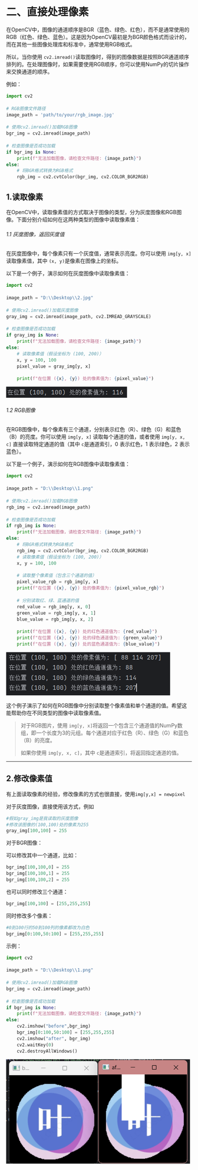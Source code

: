 # 二、直接处理像素

在OpenCV中，图像的通道顺序是BGR（蓝色、绿色、红色），而不是通常使用的RGB（红色、绿色、蓝色）。这是因为OpenCV最初是为BGR颜色格式而设计的，而在其他一些图像处理库和标准中，通常使用RGB格式。

所以，当你使用 `cv2.imread()`​ 读取图像时，得到的图像数据是按照BGR通道顺序排列的。在处理图像时，如果需要使用RGB顺序，你可以使用NumPy的切片操作来交换通道的顺序。

例如：

```python
import cv2

# RGB图像文件路径
image_path = 'path/to/your/rgb_image.jpg'

# 使用cv2.imread()加载RGB图像
bgr_img = cv2.imread(image_path)

# 检查图像是否成功加载
if bgr_img is None:
    print(f"无法加载图像，请检查文件路径: {image_path}")
else:
    # 将BGR格式转换为RGB格式
    rgb_img = cv2.cvtColor(bgr_img, cv2.COLOR_BGR2RGB)
```

## 1.读取像素

在OpenCV中，读取像素值的方式取决于图像的类型，分为灰度图像和RGB图像。下面分别介绍如何在这两种类型的图像中读取像素值：

###### 1.1 灰度图像，返回灰度值

在灰度图像中，每个像素只有一个灰度值，通常表示亮度。你可以使用 `img[y, x]`​ 读取像素值，其中 `(x, y)`​ 是像素在图像上的坐标。

以下是一个例子，演示如何在灰度图像中读取像素值：

```python
import cv2

image_path = "D:\\Desktop\\2.jpg"

# 使用cv2.imread()加载灰度图像
gray_img = cv2.imread(image_path, cv2.IMREAD_GRAYSCALE)

# 检查图像是否成功加载
if gray_img is None:
    print(f"无法加载图像，请检查文件路径: {image_path}")
else:
    # 读取像素值（假设坐标为 (100, 200)）
    x, y = 100, 100
    pixel_value = gray_img[y, x]

    print(f"在位置 ({x}, {y}) 处的像素值为: {pixel_value}")
```

​![image](assets/image-20231127151911-a2dn2xp.png)​

###### 1.2 RGB图像

在RGB图像中，每个像素有三个通道，分别表示红色（R）、绿色（G）和蓝色（B）的亮度。你可以使用 `img[y, x]`​ 读取每个通道的值，或者使用 `img[y, x, c]`​ 直接读取特定通道的值（其中 `c`​ 是通道索引，0 表示红色，1 表示绿色，2 表示蓝色）。

以下是一个例子，演示如何在RGB图像中读取像素值：

```python
import cv2

image_path = "D:\\Desktop\\1.png"

# 使用cv2.imread()加载RGB图像
rgb_img = cv2.imread(image_path)

# 检查图像是否成功加载
if rgb_img is None:
    print(f"无法加载图像，请检查文件路径: {image_path}")
else:
	# 将BGR格式转换为RGB格式
    rgb_img = cv2.cvtColor(bgr_img, cv2.COLOR_BGR2RGB)
    # 读取像素值（假设坐标为 (100, 200)）
    x, y = 100, 100

    # 读取整个像素值（包含三个通道的值）
    pixel_value_rgb = rgb_img[y, x]
    print(f"在位置 ({x}, {y}) 处的像素值为: {pixel_value_rgb}")

    # 分别读取红、绿、蓝通道的值
    red_value = rgb_img[y, x, 0]
    green_value = rgb_img[y, x, 1]
    blue_value = rgb_img[y, x, 2]

    print(f"在位置 ({x}, {y}) 处的红色通道值为: {red_value}")
    print(f"在位置 ({x}, {y}) 处的绿色通道值为: {green_value}")
    print(f"在位置 ({x}, {y}) 处的蓝色通道值为: {blue_value}")
```

​​![image](assets/image-20231127152641-k03uj04.png)​​

这个例子演示了如何在RGB图像中分别读取整个像素值和单个通道的值。希望这能帮助你在不同类型的图像中读取像素值。

> 对于RGB图片，使用 `img[y, x]`​ 将返回一个包含三个通道值的NumPy数组，即一个长度为3的元组。每个通道对应于红色（R）、绿色（G）和蓝色（B）的亮度。
>
> 如果你使用 `img[y, x, c]`​，其中 `c`​ 是通道索引，将返回指定通道的值。

---

## 2.修改像素值

有上面读取像素的经验，修改像素的方式也很直接，使用`img[y,x] = newpixel`​

对于灰度图像，直接使用该方式，例如

```python
#假如gray_img是我读取的灰度图像
#修改该图像的(100,100)处的像素为255
gray_img[100,100] = 255
```

对于BGR图像：

可以修改其中一个通道，比如：

```python
bgr_img[100,100,0] = 255
bgr_img[100,100,1] = 255
bgr_img[100,100,2] = 255
```

也可以同时修改三个通道：

```python
bgr_img[100,100] = [255,255,255]
```

同时修改多个像素：

```python
#0到100行的50到100列的像素都改为白色
bgr_img[0:100,50:100] = [255,255,255]
```

示例：

```python
import cv2

image_path = "D:\\Desktop\\1.png"

# 使用cv2.imread()加载RGB图像
bgr_img = cv2.imread(image_path)

# 检查图像是否成功加载
if bgr_img is None:
    print(f"无法加载图像，请检查文件路径: {image_path}")
else:
    cv2.imshow("before",bgr_img)
    bgr_img[0:100,50:100] = [255,255,255]
    cv2.imshow("after", bgr_img)
    cv2.waitKey(0)
    cv2.destroyAllWindows()
```

​​​![image](assets/image-20231127155341-l9bqesu.png)​
